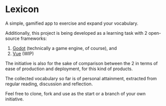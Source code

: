 # Lexicon

A simple, gamified app to exercise and expand your vocabulary. 

Additionally, this project is being developed as a learning task with 2 open-source frameworks:
1. [Godot](./godot/) (technically a game engine, of course), and 
2. [Vue](./vue/) (WIP)

The initiative is also for the sake of comparison between the 2 in terms of ease of production and deployment, for this kind of products.

The collected vocabulary so far is of personal attainment, extracted from regular reading, discussion and reflection.

Feel free to clone, fork and use as the start or a branch of your own initiative.
